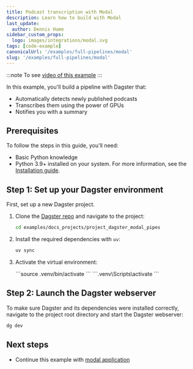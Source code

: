 ```yaml
---
title: Podcast transcription with Modal
description: Learn how to build with Modal
last_update:
  author: Dennis Hume
sidebar_custom_props:
  logo: images/integrations/modal.svg
tags: [code-example]
canonicalUrl: '/examples/full-pipelines/modal'
slug: '/examples/full-pipelines/modal'
---
```


:::note
To see [video of this example](https://www.youtube.com/watch?v=z_4KBYsyjks&t=50s)
:::

In this example, you'll build a pipeline with Dagster that:

- Automatically detects newly published podcasts
- Transcribes them using the power of GPUs
- Notifies you with a summary

## Prerequisites

To follow the steps in this guide, you'll need:

- Basic Python knowledge
- Python 3.9+ installed on your system. For more information, see the [Installation guide](/getting-started/installation).

## Step 1: Set up your Dagster environment

First, set up a new Dagster project.

1. Clone the [Dagster repo](https://github.com/dagster-io/dagster) and navigate to the project:

   ```bash
   cd examples/docs_projects/project_dagster_modal_pipes
   ```

2. Install the required dependencies with `uv`:

   ```bash
   uv sync
   ```

3. Activate the virtual environment:

   <Tabs>
     <TabItem value="macos" label="MacOS">
       ```source .venv/bin/activate ```
     </TabItem>
     <TabItem value="windows" label="Windows">
       ```.venv\Scripts\activate ```
     </TabItem>
   </Tabs>

## Step 2: Launch the Dagster webserver

To make sure Dagster and its dependencies were installed correctly, navigate to the project root directory and start the Dagster webserver:

```bash
dg dev
```

## Next steps

- Continue this example with [modal application](/examples/full-pipelines/modal/modal-application)
